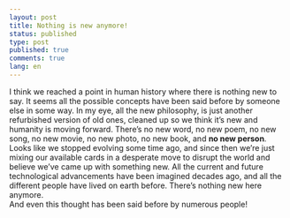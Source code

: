 ```yaml
---
layout: post
title: Nothing is new anymore!
status: published
type: post
published: true
comments: true
lang: en
---
```



<p class="justify">

I think we reached a point in human history where there is nothing new to say. It seems all the possible concepts have been said before by someone else in some way. In my eye, all the new philosophy, is just another refurbished version of old ones, cleaned up so we think it’s new and humanity is moving forward. There’s no new word, no new poem, no new song, no new movie, no new photo, no new book, and <b>no new person</b>. Looks like we stopped evolving some time ago, and since then we’re just mixing our available cards in a desperate move to disrupt the world and believe we’ve came up with something new. All the current and future technological advancements have been imagined decades ago, and all the different people have lived on earth before. There’s nothing new here anymore. <br>And even this thought has been said before by numerous people!

</p>
